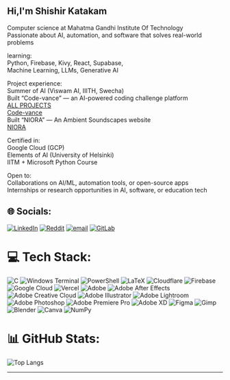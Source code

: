 ## Hi,I'm Shishir Katakam<br/>
Computer science at Mahatma Gandhi Institute Of Technology<br/>
Passionate about AI, automation, and software that solves real-world problems<br/>

learning:<br/>
Python, Firebase, Kivy, React, Supabase,<br/>
Machine Learning, LLMs, Generative AI<br/>

Project experience:<br/>
Summer of AI (Viswam AI, IIITH, Swecha)<br/>
Built “Code-vance” — an AI-powered coding challenge platform<br/>
[ALL PROJECTS](https://endiidishishir.qzz.io)<br/>
[Code-vance](https://code.endiidishishir.qzz.io)<br/>
Built “NIORA” — An Ambient Soundscapes website<br/>
[NIORA](https://music.endiidishishir.qzz.io)<br/>

Certified in:<br/>
Google Cloud (GCP)<br/>
Elements of AI (University of Helsinki)<br/>
IITM + Microsoft Python Course<br/>

Open to:<br/>
Collaborations on AI/ML, automation tools, or open-source apps<br/>
Internships or research opportunities in AI, software, or education tech<br/>

## 🌐 Socials:
[![LinkedIn](https://img.shields.io/badge/LinkedIn-%230077B5.svg?logo=linkedin&logoColor=white)](https://linkedin.com/in/shishir-katakam) [![Reddit](https://img.shields.io/badge/Reddit-%23FF4500.svg?logo=Reddit&logoColor=white)](https://reddit.com/user/Peakbiscuit) [![email](https://img.shields.io/badge/Email-D14836?logo=gmail&logoColor=white)](mailto:shishirkatakm@gmail.com) [![GitLab](https://img.shields.io/badge/gitlab-%23181717.svg?style=for-the-badge&logo=gitlab&logoColor=white)](https://code.swecha.org/Shishirkatakam)
# 💻 Tech Stack:
![C](https://img.shields.io/badge/c-%2300599C.svg?style=flat&logo=c&logoColor=white) ![Windows Terminal](https://img.shields.io/badge/Windows%20Terminal-%234D4D4D.svg?style=flat&logo=windows-terminal&logoColor=white) ![PowerShell](https://img.shields.io/badge/PowerShell-%235391FE.svg?style=flat&logo=powershell&logoColor=white) ![LaTeX](https://img.shields.io/badge/latex-%23008080.svg?style=flat&logo=latex&logoColor=white) ![Cloudflare](https://img.shields.io/badge/Cloudflare-F38020?style=flat&logo=Cloudflare&logoColor=white) ![Firebase](https://img.shields.io/badge/firebase-%23039BE5.svg?style=flat&logo=firebase) ![Google Cloud](https://img.shields.io/badge/GoogleCloud-%234285F4.svg?style=flat&logo=google-cloud&logoColor=white) ![Vercel](https://img.shields.io/badge/vercel-%23000000.svg?style=flat&logo=vercel&logoColor=white) ![Adobe](https://img.shields.io/badge/adobe-%23FF0000.svg?style=flat&logo=adobe&logoColor=white) ![Adobe After Effects](https://img.shields.io/badge/Adobe%20After%20Effects-9999FF.svg?style=flat&logo=Adobe%20After%20Effects&logoColor=white) ![Adobe Creative Cloud](https://img.shields.io/badge/Adobe%20Creative%20Cloud-DA1F26.svg?style=flat&logo=Adobe%20Creative%20Cloud&logoColor=white) ![Adobe Illustrator](https://img.shields.io/badge/adobe%20illustrator-%23FF9A00.svg?style=flat&logo=adobe%20illustrator&logoColor=white) ![Adobe Lightroom](https://img.shields.io/badge/Adobe%20Lightroom-31A8FF.svg?style=flat&logo=Adobe%20Lightroom&logoColor=white) ![Adobe Photoshop](https://img.shields.io/badge/adobe%20photoshop-%2331A8FF.svg?style=flat&logo=adobe%20photoshop&logoColor=white) ![Adobe Premiere Pro](https://img.shields.io/badge/Adobe%20Premiere%20Pro-9999FF.svg?style=flat&logo=Adobe%20Premiere%20Pro&logoColor=white) ![Adobe XD](https://img.shields.io/badge/Adobe%20XD-470137?style=flat&logo=Adobe%20XD&logoColor=#FF61F6) ![Figma](https://img.shields.io/badge/figma-%23F24E1E.svg?style=flat&logo=figma&logoColor=white) ![Gimp](https://img.shields.io/badge/Gimp-657D8B?style=flat&logo=gimp&logoColor=FFFFFF) ![Blender](https://img.shields.io/badge/blender-%23F5792A.svg?style=flat&logo=blender&logoColor=white) ![Canva](https://img.shields.io/badge/Canva-%2300C4CC.svg?style=flat&logo=Canva&logoColor=white) ![NumPy](https://img.shields.io/badge/numpy-%23013243.svg?style=flat&logo=numpy&logoColor=white)

# 📊 GitHub Stats:

<!-- Top Languages -->
![Top Langs](https://github-readme-stats.vercel.app/api/top-langs/?username=shishir-katakam&theme=tokyonight&layout=compact&hide_border=true)

---

